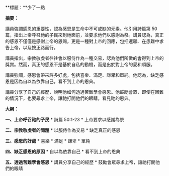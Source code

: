 **標題：**少了一點

**摘要：**

講員強調感恩的重要性，認為感恩是生命中不可或缺的元素。他引用詩篇第 50 篇，指出上帝呼召祂的子民來到祂面前，並要求他們以感謝為祭。講員認為，真正的感恩不僅僅是感謝上帝的恩賜，更是一種對上帝的回應，包括還願、在患難中求告上帝，以及按正路而行。

講員指出，宗教敬虔者往往會以服侍作為一種交易，認為他們所做的會得到上帝的獎賞。然而，真正的感恩不是基於自私的動機，而是出於對上帝的愛和順服。

講員強調，感恩會帶來許多好處，包括喜樂、滿足、謙卑和單純。他認為，缺乏感恩是因為自以為依靠自己，看不到上帝的恩典。

講員分享了自己的經歷，說明他如何透過苦難學會感恩。他鼓勵會眾，即使在困難的情況下，也要尋求上帝，讓祂打開他們的眼睛，看見祂的恩典。

**大綱：**

**一、上帝呼召祂的子民**
    * 詩篇 50:1-23
    * 上帝要求以感謝為祭

**二、宗教敬虔者的問題**
    * 以服侍作為交易
    * 缺乏真正的感恩

**三、感恩的好處**
    * 喜樂
    * 滿足
    * 謙卑
    * 單純

**四、缺乏感恩的原因**
    * 自以為依靠自己
    * 看不到上帝的恩典

**五、透過苦難學會感恩**
    * 講員分享自己的經歷
    * 鼓勵會眾尋求上帝，讓祂打開他們的眼睛